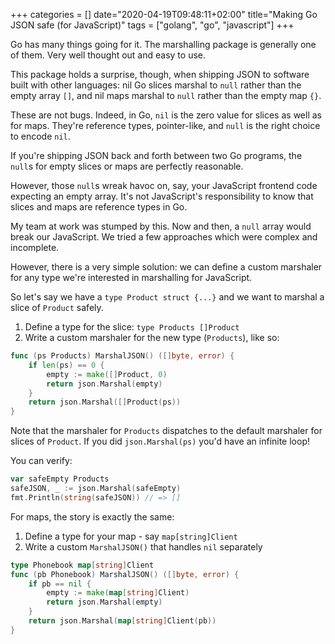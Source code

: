 +++
categories = []
date="2020-04-19T09:48:11+02:00"
title="Making Go JSON safe (for JavaScript)"
tags = ["golang", "go", "javascript"]
+++

Go has many things going for it. The marshalling package is generally one of
them. Very well thought out and easy to use.

This package holds a surprise, though, when shipping JSON to software built with
other languages: nil Go slices marshal to `null` rather than the empty array
`[]`, and nil maps marshal to `null` rather than the empty map `{}`.

These are not bugs. Indeed, in Go, `nil` is the zero value for slices as well as
for maps. They're reference types, pointer-like, and `null` is the right choice
to encode `nil`.

If you're shipping JSON back and forth between two Go programs, the `null`s for
empty slices or maps are perfectly reasonable.

However, those `null`s wreak havoc on, say, your JavaScript frontend code
expecting an empty array. It's not JavaScript's responsibility to know that
slices and maps are reference types in Go.

My team at work was stumped by this. Now and then, a `null` array would break
our JavaScript. We tried a few approaches which were complex and incomplete.

However, there is a very simple solution: we can define a custom marshaler for
any type we're interested in marshalling for JavaScript.

So let's say we have a `type Product struct {...}` and we want to marshal a
slice of `Product` safely.

1. Define a type for the slice: `type Products []Product`
1. Write a custom marshaler for the new type (`Products`), like so:

``` go
func (ps Products) MarshalJSON() ([]byte, error) {
    if len(ps) == 0 {
        empty := make([]Product, 0)
        return json.Marshal(empty)
    }
    return json.Marshal([]Product(ps))
}
```

Note that the marshaler for `Products` dispatches to the default marshaler for
slices of `Product`.  If you did `json.Marshal(ps)` you'd have an infinite loop!

You can verify:

``` go
var safeEmpty Products
safeJSON, _ := json.Marshal(safeEmpty)
fmt.Println(string(safeJSON)) // => []
```

For maps, the story is exactly the same:

1. Define a type for your map - say `map[string]Client`
1. Write a custom `MarshalJSON()` that handles `nil` separately

``` go
type Phonebook map[string]Client
func (pb Phonebook) MarshalJSON() ([]byte, error) {
    if pb == nil {
        empty := make(map[string]Client)
        return json.Marshal(empty)
    }
    return json.Marshal(map[string]Client(pb))
}
```
